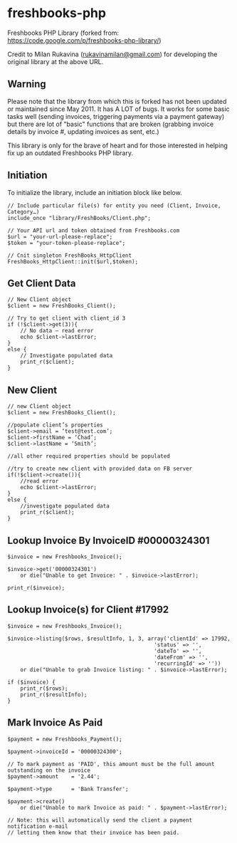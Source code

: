 freshbooks-php
==============

Freshbooks PHP Library (forked from: https://code.google.com/p/freshbooks-php-library/)

Credit to Milan Rukavina (rukavinamilan@gmail.com) for developing the original library at the above URL.

Warning
-------

Please note that the library from which this is forked has not been updated or maintained since May 2011. It has A LOT of bugs. It works for some basic tasks well (sending invoices, triggering payments via a payment gateway) but there are lot of "basic" functions that are broken (grabbing invoice details by invoice #, updating invoices as sent, etc.)

This library is only for the brave of heart and for those interested in helping fix up an outdated Freshbooks PHP library.

Initiation
----------

To initialize the library, include an initiation block like below.

    // Include particular file(s) for entity you need (Client, Invoice, Category…)
    include_once "library/FreshBooks/Client.php";

    // Your API url and token obtained from Freshbooks.com
    $url = "your-url-please-replace";
    $token = "your-token-please-replace";

    // Cnit singleton FreshBooks_HttpClient
    FreshBooks_HttpClient::init($url,$token);

Get Client Data
---------------

    // New Client object
    $client = new FreshBooks_Client();

    // Try to get client with client_id 3
    if (!$client->get(3)){
        // No data – read error
        echo $client->lastError;
    }
    else {
        // Investigate populated data
        print_r($client);
    }
    
New Client
----------

    // new Client object
    $client = new FreshBooks_Client();

    //populate client’s properties
    $client->email = ‘test@test.com’;
    $client->firstName = ‘Chad’;
    $client->lastName = ‘Smith’;
      
    //all other required properties should be populated

    //try to create new client with provided data on FB server
    if(!$client->create()){
        //read error
        echo $client->lastError;
    }
    else {
        //investigate populated data
        print_r($client);
    }
    
Lookup Invoice By InvoiceID #00000324301
----------------------------------------

    $invoice = new Freshbooks_Invoice();

    $invoice->get('00000324301')
    	or die("Unable to get Invoice: " . $invoice->lastError);

    print_r($invoice);
    
Lookup Invoice(s) for Client #17992
-----------------------------------

    $invoice = new Freshbooks_Invoice();

    $invoice->listing($rows, $resultInfo, 1, 3, array('clientId' => 17992,
    				                              'status' => '',
    						                      'dateTo' => '',
    						                      'dateFrom' => '',
    						                      'recurringId' => ''))
    	or die("Unable to grab Invoice listing: " . $invoice->lastError);

    if ($invoice) {
    	print_r($rows);
    	print_r($resultInfo);
    }

Mark Invoice As Paid
--------------------

    $payment = new Freshbooks_Payment();

    $payment->invoiceId = '00000324300';

    // To mark payment as 'PAID', this amount must be the full amount outstanding on the invoice
    $payment->amount    = '2.44';

    $payment->type      = 'Bank Transfer';

    $payment->create()
    	or die("Unable to mark Invoice as paid: " . $payment->lastError);
    	
    // Note: this will automatically send the client a payment notification e-mail
    // letting them know that their invoice has been paid.
